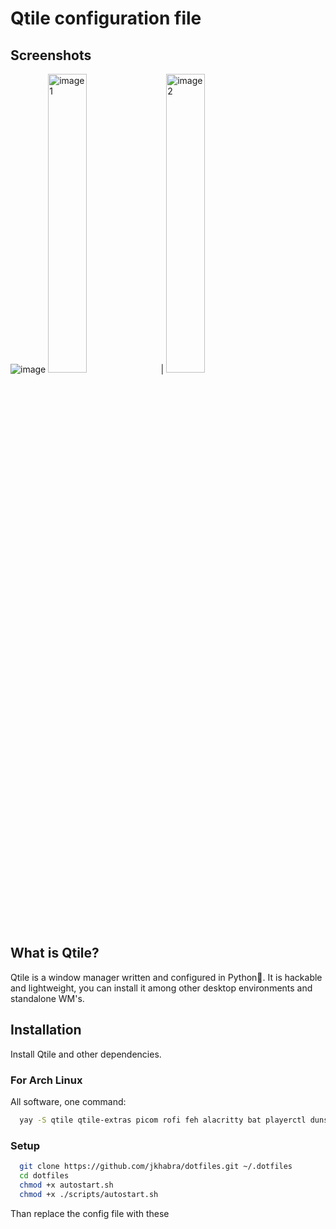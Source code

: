# Qtile configuration file
## Screenshots
![image](https://github.com/jkhabra/dotfiles/assets/22749805/a6d13aa5-e213-4160-8583-037edeb0bf2b)
<img src="https://github.com/jkhabra/dotfiles/assets/22749805/bc48d5f3-345b-4da4-986c-adf4462c3a08" alt="image1" width="35%"> | <img src="https://github.com/jkhabra/dotfiles/assets/22749805/1c945d1f-8842-4eb3-80a5-8a9cd7cf886f" alt="image2" width="35%">

## What is Qtile?
Qtile is a window manager written and configured in Python🐍. It is hackable and lightweight, you can install it among other desktop environments and standalone WM's.

## Installation
Install Qtile and other dependencies.

### For Arch Linux
All software, one command:
```bash
  yay -S qtile qtile-extras picom rofi feh alacritty bat playerctl dunst ttf-font-awesome ranger flameshot htop transmission-gtk zsh starship
```

### Setup
```bash
  git clone https://github.com/jkhabra/dotfiles.git ~/.dotfiles
  cd dotfiles
  chmod +x autostart.sh
  chmod +x ./scripts/autostart.sh
```
Than replace the config file with these
